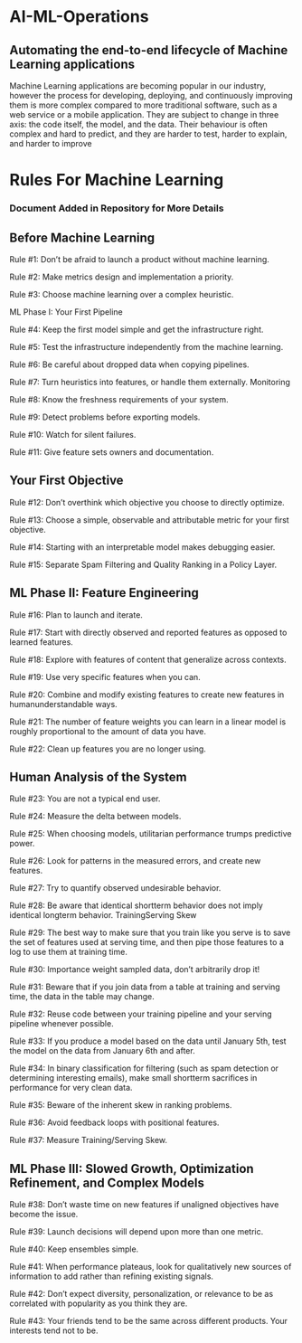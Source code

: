 # AI-ML-Operations
## Automating the end-to-end lifecycle of Machine Learning applications  

Machine Learning applications are becoming popular in our industry, however the process for developing, deploying, and continuously improving them is more complex compared to more traditional software, such as a web service or a mobile application. They are subject to change in three axis: the code itself, the model, and the data. Their behaviour is often complex and hard to predict, and they are harder to test, harder to explain, and harder to improve


# Rules For Machine Learning 
### Document Added in Repository for More Details 

## Before Machine Learning

Rule #1: Don’t be afraid to launch a product without machine learning.

Rule #2: Make metrics design and implementation a priority.

Rule #3: Choose machine learning over a complex heuristic.

ML Phase I: Your First Pipeline

Rule #4: Keep the first model simple and get the infrastructure right.

Rule #5: Test the infrastructure independently from the machine learning.

Rule #6: Be careful about dropped data when copying pipelines.

Rule #7: Turn heuristics into features, or handle them externally.
Monitoring

Rule #8: Know the freshness requirements of your system.

Rule #9: Detect problems before exporting models.

Rule #10: Watch for silent failures.

Rule #11: Give feature sets owners and documentation.

## Your First Objective

Rule #12: Don’t overthink which objective you choose to directly optimize.

Rule #13: Choose a simple, observable and attributable metric for your first
objective.

Rule #14: Starting with an interpretable model makes debugging easier.

Rule #15: Separate Spam Filtering and Quality Ranking in a Policy Layer.

## ML Phase II: Feature Engineering

Rule #16: Plan to launch and iterate.

Rule #17: Start with directly observed and reported features as opposed to learned
features.

Rule #18: Explore with features of content that generalize across contexts.

Rule #19: Use very specific features when you can.

Rule #20: Combine and modify existing features to create new features in
humanunderstandable
ways.

Rule #21: The number of feature weights you can learn in a linear model is roughly
proportional to the amount of data you have.

Rule #22: Clean up features you are no longer using.

## Human Analysis of the System

Rule #23: You are not a typical end user.

Rule #24: Measure the delta between models.

Rule #25: When choosing models, utilitarian performance trumps predictive power.

Rule #26: Look for patterns in the measured errors, and create new features.

Rule #27: Try to quantify observed undesirable behavior.

Rule #28: Be aware that identical shortterm
behavior does not imply identical
longterm
behavior.
TrainingServing
Skew

Rule #29: The best way to make sure that you train like you serve is to save the set
of features used at serving time, and then pipe those features to a log to use them at
training time.

Rule #30: Importance weight sampled data, don’t arbitrarily drop it!

Rule #31: Beware that if you join data from a table at training and serving time, the
data in the table may change.

Rule #32: Reuse
code between your training pipeline and your serving pipeline
whenever possible.

Rule #33: If you produce a model based on the data until January 5th, test the model
on the data from January 6th and after.

Rule #34: In binary classification for filtering (such as spam detection or determining
interesting emails),
make small shortterm
sacrifices in performance for very clean
data.

Rule #35: Beware of the inherent skew in ranking problems.

Rule #36: Avoid feedback loops with positional features.

Rule #37: Measure Training/Serving Skew.

## ML Phase III: Slowed Growth, Optimization Refinement, and Complex Models

Rule #38: Don’t waste time on new features if unaligned objectives have become the
issue.

Rule #39: Launch decisions will depend upon more than one metric.

Rule #40: Keep ensembles simple.

Rule #41: When performance plateaus, look for qualitatively new sources of
information to add rather than refining existing signals.

Rule #42: Don’t expect diversity, personalization, or relevance to be as correlated
with popularity as you think they are.

Rule #43: Your friends tend to be the same across different products. Your interests
tend not to be.

